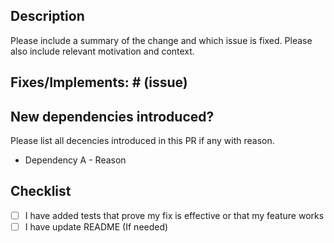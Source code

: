 ## Description

Please include a summary of the change and which issue is fixed. Please also include relevant motivation and context.

## Fixes/Implements: # (issue)

## New dependencies introduced?
Please list all decencies introduced in this PR if any with reason.
-   Dependency A - Reason

## Checklist

-   [ ] I have added tests that prove my fix is effective or that my feature works
-   [ ] I have update README (If needed)

